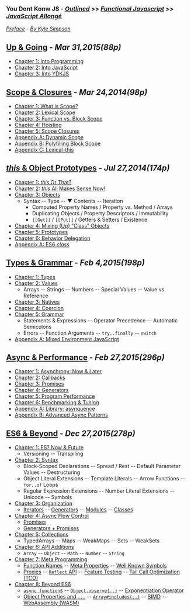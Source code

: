 ### You Dont Konw JS - [*Outlined*](tocd.md#you-dont-konw-js---detail) >> [*Functional Javascript*](https://github.com/kiyounglee/Functional-Light-JS/blob/master/manuscript/toc.md) >> [*JavaScript Allongé*](https://github.com/kiyounglee/javascript-allonge-six/blob/master/myAllonge/markdown/toc.md) 
*[Preface](preface.md) - [By Kyle Simpson](https://github.com/getify)*
## [Up & Going](tocd.md#up--going-----mar-31201588p---foreword) - *Mar 31,2015(88p)*  
* [Chapter 1: Into Programming](up%20%26%20going/ch1.md)
* [Chapter 2: Into JavaScript](up%20%26%20going/ch2.md)
* [Chapter 3: Into YDKJS](up%20%26%20going/ch3.md)
## [Scope & Closures](tocd.md#scope--closures-----mar-24201498p---foreword) - *Mar 24,2014(98p)*   
* [Chapter 1: What is Scope?](scope%20%26%20closures/ch1.md)
* [Chapter 2: Lexical Scope](scope%20%26%20closures/ch2.md)
* [Chapter 3: Function vs. Block Scope](scope%20%26%20closures/ch3.md)
* [Chapter 4: Hoisting](scope%20%26%20closures/ch4.md)
* [Chapter 5: Scope Closures](scope%20%26%20closures/ch5.md)
* [Appendix A: Dynamic Scope](scope%20%26%20closures/apA.md)
* [Appendix B: Polyfilling Block Scope](scope%20%26%20closures/apB.md)
* [Appendix C: Lexical-this](scope%20%26%20closures/apC.md)
## [*this* & Object Prototypes](tocd.md#this--object-prototypes-----jul-272014174p---foreword) - *Jul 27,2014(174p)*  
* [Chapter 1: *this* Or That?](this%20%26%20object%20prototypes/ch1.md)
* [Chapter 2: *this* All Makes Sense Now!](this%20%26%20object%20prototypes/ch2.md)
* [Chapter 3: Objects](this%20%26%20object%20prototypes/ch3.md)
	* Syntax -- Type -- ▼ Contents -- Iteration
		* Computed Property Names / Property vs. Method / Arrays
		* Duplicating Objects / Property Descriptors / Immutability
		* `[[Get]]` / `[[Put]]` / Getters & Setters / Existence
* [Chapter 4: Mixing (Up) "Class" Objects](this%20%26%20object%20prototypes/ch4.md)
* [Chapter 5: Prototypes](this%20%26%20object%20prototypes/ch5.md)
* [Chapter 6: Behavior Delegation](this%20%26%20object%20prototypes/ch6.md)
* [Appendix A: ES6 *class*](this%20%26%20object%20prototypes/apA.md)
## [Types & Grammar](tocd.md#types--grammar-----feb-42015198p---foreword) - *Feb 4,2015(198p)*
* [Chapter 1: Types](types%20%26%20grammar/ch1.md)
* [Chapter 2: Values](types%20%26%20grammar/ch2.md)
	* Arrays -- Strings -- Numbers -- Special Values -- Value vs Reference
* [Chapter 3: Natives](types%20%26%20grammar/ch3.md)
* [Chapter 4: Coercion](types%20%26%20grammar/ch4.md)
* [Chapter 5: Grammar](types%20%26%20grammar/ch5.md)
	* Statements & Expressions -- Operator Precedence -- Automatic Semicolons
	* Errors -- Function Arguments -- `try..finally` -- `switch`
* [Appendix A: Mixed Environment JavaScript](types%20%26%20grammar/apA.md)
## [Async & Performance](tocd.md#async--performance-----feb-272015296p---foreword) - *Feb 27,2015(296p)*
* [Chapter 1: Asynchrony: Now & Later](async%20%26%20performance/ch1.md)
* [Chapter 2: Callbacks](async%20%26%20performance/ch2.md)
* [Chapter 3: Promises](async%20%26%20performance/ch3.md)
* [Chapter 4: Generators](async%20%26%20performance/ch4.md)
* [Chapter 5: Program Performance](async%20%26%20performance/ch5.md)
* [Chapter 6: Benchmarking & Tuning](async%20%26%20performance/ch6.md)
* [Appendix A: Library: asynquence](async%20%26%20performance/apA.md)
* [Appendix B: Advanced Async Patterns](async%20%26%20performance/apB.md)
## [ES6 & Beyond](tocd.md#es6--beyond-----dec-272015278p---foreword) - *Dec 27,2015(278p)*
* [Chapter 1: ES? Now & Future](es6%20%26%20beyond/ch1.md)   
	* Versioning -- Transpiling   
* [Chapter 2: Syntax](es6%20%26%20beyond/ch2.md)
	* Block-Scoped Declarations -- Spread / Rest -- Default Parameter Values -- Destructuring
	* Object Literal Extensions -- Template Literals -- Arrow Functions -- `for..of` Loops
	* Regular Expression Extensions -- Number Literal Extensions -- Unicode -- Symbols
* [Chapter 3: Organization](es6%20%26%20beyond/ch3.md)
	* [Iterators](es6%20%26%20beyond/ch3.md#iterators) -- [Generators](es6%20%26%20beyond/ch3.md#generators) -- [Modules](es6%20%26%20beyond/ch3.md#modules) -- [Classes](es6%20%26%20beyond/ch3.md#classes)
* [Chapter 4: Async Flow Control](es6%20%26%20beyond/ch4.md)
	* [Promises](es6%20%26%20beyond/ch4.md#promises)
	* [Generators + Promises](es6%20%26%20beyond/ch4.md#generators--promises)
* [Chapter 5: Collections](es6%20%26%20beyond/ch5.md)
	* TypedArrays -- Maps -- WeakMaps -- Sets -- WeakSets
* [Chapter 6: API Additions](es6%20%26%20beyond/ch6.md)
	* `Array` -- `Object` -- `Math` -- `Number` -- `String`
* [Chapter 7: Meta Programming](es6%20%26%20beyond/ch7.md)
	* [Function Names](es6%20%26%20beyond/ch7.md#function-names) -- [Meta Properties](es6%20%26%20beyond/ch7.md#meta-properties) -- [Well Known Symbols](es6%20%26%20beyond/ch7.md#well-known-symbols)
	* [Proxies](es6%20%26%20beyond/ch7.md#proxies) -- [`Reflect` API](es6%20%26%20beyond/ch7.md#reflect-api) -- [Feature Testing](es6%20%26%20beyond/ch7.md#feature-testing) -- [Tail Call Optimization (TCO)](es6%20%26%20beyond/ch7.md#tail-call-optimization-tco)
* [Chapter 8: Beyond ES6](es6%20%26%20beyond/ch8.md)
	* [`async function`s](es6%20%26%20beyond/ch8.md#async-functions) -- [`Object.observe(..)`](es6%20%26%20beyond/ch8.md#objectobserve) -- [Exponentiation Operator](es6%20%26%20beyond/ch8.md#exponentiation-operator)
	* [Object Properties and `...`](es6%20%26%20beyond/ch8.md#objects-properties-and-) -- [`Array#includes(..)`](es6%20%26%20beyond/ch8.md#arrayincludes) -- [SIMD](es6%20%26%20beyond/ch8.md#simd) -- [WebAssembly (WASM)](es6%20%26%20beyond/ch8.md#webassembly-wasm)
